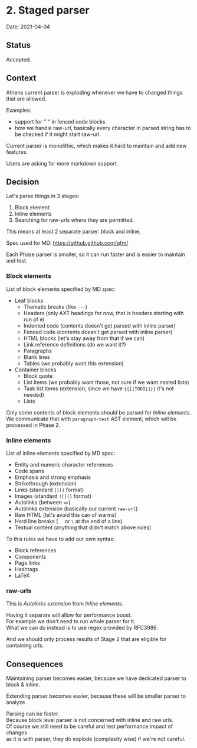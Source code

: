 # 2. Staged parser

Date: 2021-04-04


## Status

Accepted.


## Context

Athens current parser is exploding whenever we have to changed things that are allowed.

Examples:

- support for "`" in fenced code blocks
- how we handle raw-url, basically every character in parsed string has to be checked if it might start raw-url.

Current parser is monolithic, which makes it hard to maintain and add new features.

Users are asking for more markdown support.


## Decision

Let's parse things in 3 stages:
1. Block element
2. Inline elements
3. Searching for raw-urls where they are permitted.

This means at least 2 separate parser: block and inline.

Spec used for MD: https://github.github.com/gfm/

Each Phase parser is smaller, so it can run faster and is easier to maintain and test.


### Block elements

List of block elements specified by MD spec:
* Leaf blocks
  * Thematic breaks (like `---`)
  * Headers (only AXT headings for now, that is headers starting with run of `#`)
  * Indented code (contents doesn't get parsed with inline parser)
  * Fenced code (contents doesn't get parsed with inline parser)
  * HTML blocks (let's stay away from that if we can)
  * Link reference definitions (do we want it?)
  * Paragraphs
  * Blank lines
  * Tables (we probably want this extension)
* Container blocks
  * Block quote
  * List items (we probably want those, not sure if we want nested lists)
  * Task list items (extension, since we have `{{[[TODO]]}}` it's not needed)
  * Lists

Only some contents of block elements should be parsed for *Inline elements*.  
We communicate that with `paragraph-text` AST element, which will be processed in Phase 2.

### Inline elements

List of inline elements specified by MD spec:

* Entity and numeric character references
* Code spans
* Emphasis and strong emphasis
* Strikethrough (extension)
* Links (standard `[]()` format)
* Images (standard `![]()` format)
* Autolinks (between `<>`)
* Autolinks extension (basically our current `raw-url`)
* Raw HTML (let's avoid this can of warms)
* Hard line breaks (`  ` or `\` at the end of a line)
* Textual content (anything that didn't match above rules)

To this rules we have to add our own syntax:
* Block references
* Components
* Page links
* Hashtags
* LaTeX


### raw-urls

This is *Autolinks extension* from *Inline elements*.

Having it separate will allow for performance boost.  
For example we don't need to run whole parser for it.  
What we can do instead is to use regex provided by RFC3986.

And we should only process results of Stage 2 that are eligible for containing urls.


## Consequences

Maintaining parser becomes easier, because we have dedicated parser to block & inline.

Extending parser becomes easier, because these will be smaller parser to analyze.

Parsing can be faster.  
Because block level parser is not concerned with inline and raw urls.  
Of course we still need to be careful and test performance impact of changes  
as it is with parser, they do explode (complexity wise) if we're not careful.
